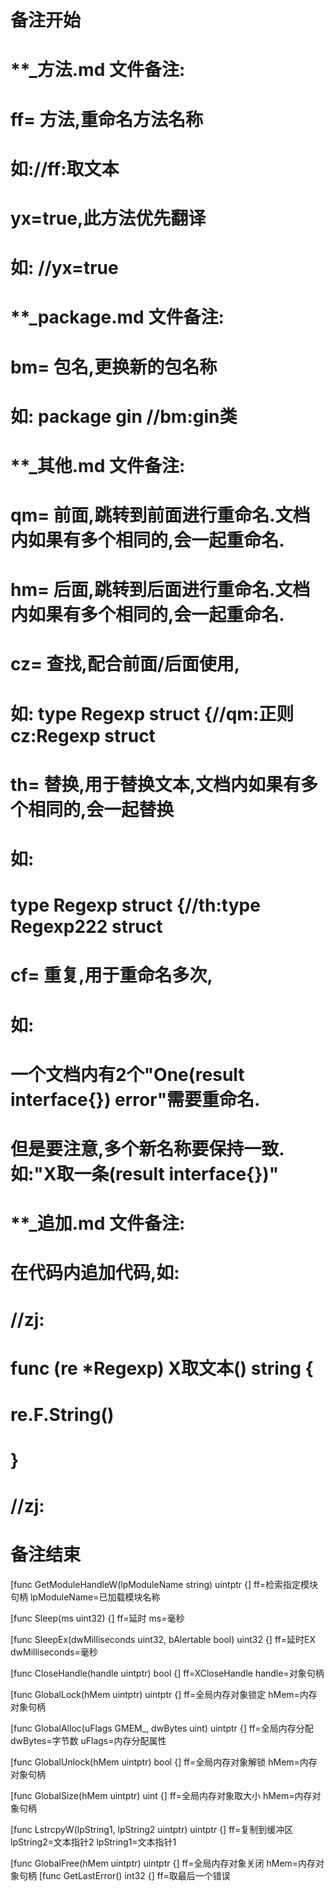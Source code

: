 # 备注开始
# **_方法.md 文件备注:
# ff= 方法,重命名方法名称
# 如://ff:取文本
#
# yx=true,此方法优先翻译
# 如: //yx=true

# **_package.md 文件备注:
# bm= 包名,更换新的包名称 
# 如: package gin //bm:gin类

# **_其他.md 文件备注:
# qm= 前面,跳转到前面进行重命名.文档内如果有多个相同的,会一起重命名.
# hm= 后面,跳转到后面进行重命名.文档内如果有多个相同的,会一起重命名.
# cz= 查找,配合前面/后面使用,
# 如: type Regexp struct {//qm:正则 cz:Regexp struct
#
# th= 替换,用于替换文本,文档内如果有多个相同的,会一起替换
# 如:
# type Regexp struct {//th:type Regexp222 struct
#
# cf= 重复,用于重命名多次,
# 如: 
# 一个文档内有2个"One(result interface{}) error"需要重命名.
# 但是要注意,多个新名称要保持一致. 如:"X取一条(result interface{})"

# **_追加.md 文件备注:
# 在代码内追加代码,如:
# //zj:
# func (re *Regexp) X取文本() string { 
# re.F.String()
# }
# //zj:
# 备注结束

[func GetModuleHandleW(lpModuleName string) uintptr {]
ff=检索指定模块句柄
lpModuleName=已加载模块名称

[func Sleep(ms uint32) {]
ff=延时
ms=毫秒

[func SleepEx(dwMilliseconds uint32, bAlertable bool) uint32 {]
ff=延时EX
dwMilliseconds=毫秒

[func CloseHandle(handle uintptr) bool {]
ff=XCloseHandle
handle=对象句柄

[func GlobalLock(hMem uintptr) uintptr {]
ff=全局内存对象锁定
hMem=内存对象句柄

[func GlobalAlloc(uFlags GMEM_, dwBytes uint) uintptr {]
ff=全局内存分配
dwBytes=字节数
uFlags=内存分配属性

[func GlobalUnlock(hMem uintptr) bool {]
ff=全局内存对象解锁
hMem=内存对象句柄

[func GlobalSize(hMem uintptr) uint {]
ff=全局内存对象取大小
hMem=内存对象句柄

[func LstrcpyW(lpString1, lpString2 uintptr) uintptr {]
ff=复制到缓冲区
lpString2=文本指针2
lpString1=文本指针1

[func GlobalFree(hMem uintptr) uintptr {]
ff=全局内存对象关闭
hMem=内存对象句柄
[func GetLastError() int32 {]
ff=取最后一个错误
